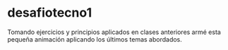 # desafiotecno1
Tomando ejercicios y principios aplicados en clases anteriores armé esta pequeña animación aplicando los últimos temas abordados.
